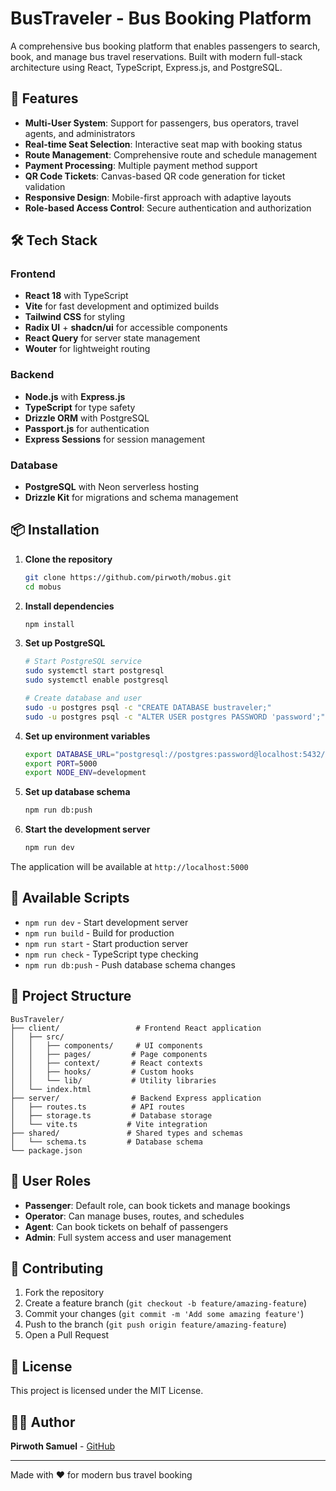 # BusTraveler - Bus Booking Platform

A comprehensive bus booking platform that enables passengers to search, book, and manage bus travel reservations. Built with modern full-stack architecture using React, TypeScript, Express.js, and PostgreSQL.

## 🚀 Features

- **Multi-User System**: Support for passengers, bus operators, travel agents, and administrators
- **Real-time Seat Selection**: Interactive seat map with booking status
- **Route Management**: Comprehensive route and schedule management
- **Payment Processing**: Multiple payment method support
- **QR Code Tickets**: Canvas-based QR code generation for ticket validation
- **Responsive Design**: Mobile-first approach with adaptive layouts
- **Role-based Access Control**: Secure authentication and authorization

## 🛠️ Tech Stack

### Frontend
- **React 18** with TypeScript
- **Vite** for fast development and optimized builds
- **Tailwind CSS** for styling
- **Radix UI** + **shadcn/ui** for accessible components
- **React Query** for server state management
- **Wouter** for lightweight routing

### Backend
- **Node.js** with **Express.js**
- **TypeScript** for type safety
- **Drizzle ORM** with PostgreSQL
- **Passport.js** for authentication
- **Express Sessions** for session management

### Database
- **PostgreSQL** with Neon serverless hosting
- **Drizzle Kit** for migrations and schema management

## 📦 Installation

1. **Clone the repository**
   ```bash
   git clone https://github.com/pirwoth/mobus.git
   cd mobus
   ```

2. **Install dependencies**
   ```bash
   npm install
   ```

3. **Set up PostgreSQL**
   ```bash
   # Start PostgreSQL service
   sudo systemctl start postgresql
   sudo systemctl enable postgresql
   
   # Create database and user
   sudo -u postgres psql -c "CREATE DATABASE bustraveler;"
   sudo -u postgres psql -c "ALTER USER postgres PASSWORD 'password';"
   ```

4. **Set up environment variables**
   ```bash
   export DATABASE_URL="postgresql://postgres:password@localhost:5432/bustraveler"
   export PORT=5000
   export NODE_ENV=development
   ```

5. **Set up database schema**
   ```bash
   npm run db:push
   ```

6. **Start the development server**
   ```bash
   npm run dev
   ```

The application will be available at `http://localhost:5000`

## 🚀 Available Scripts

- `npm run dev` - Start development server
- `npm run build` - Build for production
- `npm run start` - Start production server
- `npm run check` - TypeScript type checking
- `npm run db:push` - Push database schema changes

## 📁 Project Structure

```
BusTraveler/
├── client/                 # Frontend React application
│   ├── src/
│   │   ├── components/     # UI components
│   │   ├── pages/         # Page components
│   │   ├── context/       # React contexts
│   │   ├── hooks/         # Custom hooks
│   │   └── lib/           # Utility libraries
│   └── index.html
├── server/                # Backend Express application
│   ├── routes.ts          # API routes
│   ├── storage.ts         # Database storage
│   └── vite.ts           # Vite integration
├── shared/               # Shared types and schemas
│   └── schema.ts         # Database schema
└── package.json
```

## 🔐 User Roles

- **Passenger**: Default role, can book tickets and manage bookings
- **Operator**: Can manage buses, routes, and schedules
- **Agent**: Can book tickets on behalf of passengers
- **Admin**: Full system access and user management

## 🤝 Contributing

1. Fork the repository
2. Create a feature branch (`git checkout -b feature/amazing-feature`)
3. Commit your changes (`git commit -m 'Add some amazing feature'`)
4. Push to the branch (`git push origin feature/amazing-feature`)
5. Open a Pull Request

## 📄 License

This project is licensed under the MIT License.

## 👨‍💻 Author

**Pirwoth Samuel** - [GitHub](https://github.com/pirwoth)

---

Made with ❤️ for modern bus travel booking
